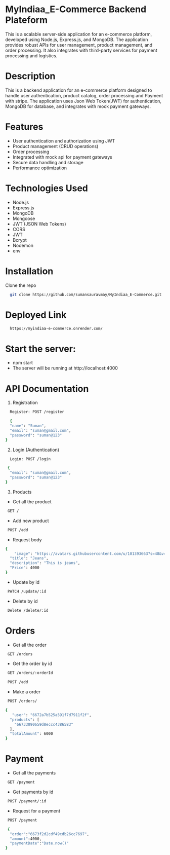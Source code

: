 # MyIndiaa_E-Commerce Backend Plateform

This is a scalable server-side application for an e-commerce platform, developed using Node.js, Express.js, and MongoDB. The application provides robust APIs for user management, product management, and order processing. It also integrates with third-party services for payment processing and logistics.

# Description

This is a backend application for an e-commerce platform designed to handle user authentication, product catalog, order processing and Payment with stripe.
The application uses Json Web Token(JWT) for authentication, MongoDB for database, and integrates with mock payment gateways.

# Features

- User authentication and authorization using JWT
- Product management (CRUD operations)
- Order processing
- Integrated with mock api for payment gateways
- Secure data handling and storage
- Performance optimization

# Technologies Used

- Node.js
- Express.js
- MongoDB
- Mongoose
- JWT (JSON Web Tokens)
- CORS
- JWT
- Bcrypt
- Nodemon
- env

# Installation

Clone the repo

```bash
  git clone https://github.com/sumansauravmay/MyIndiaa_E-Commerce.git
```

# Deployed Link

```bash
  https://myindiaa-e-commerce.onrender.com/
```

# Start the server:

- npm start
- The server will be running at http://localhost:4000

# API Documentation

1. Registration

```bash
  Register: POST /register
```

```bash
  {
  "name": "Suman",
  "email": "suman@gmail.com",
  "password": "suman@123"
}
```

2. Login (Authentication)

```bash
  Login: POST /login
```

```bash
 {
  "email": "suman@gmail.com",
  "password": "suman@123"
}
```

3. Products

- Get all the product

```bash
 GET /
```

- Add new product

```bash
 POST /add
```

- Request body

```bash
{
    "image": "https://avatars.githubusercontent.com/u/101393663?s=48&v=4",
  "title": "Jeans",
  "description": "This is jeans",
  "Price": 4000
}
```

- Update by id


```bash
 PATCH /update/:id
```


- Delete by id


```bash
 Delete /delete/:id
```


# Orders
- Get all the order


```bash
 GET /orders
```

- Get the order by id


```bash
 GET /orders/:orderId
```

```bash
 POST /add
```

- Make a order

```bash
 POST /orders/
```


```bash
{
   "user": "6672a7b525a591f7d7911f2f",
  "products": [
    "66733090659d8eccc4386583"
  ],
  "totalAmount": 6000
}
```
# Payment

- Get all the payments

```bash
 GET /payment
```
- Get payments by id

```bash
 POST /payment/:id
```

- Request for a payment

```bash
 POST /payment
```

```bash
 {
  "order":"6673f2d2cdf49cdb26cc7697",
  "amount":4000,
  "paymentDate":"Date.now()"
}
```



















